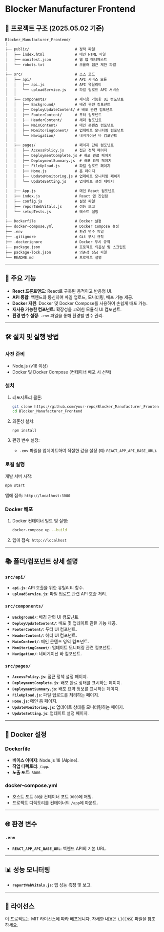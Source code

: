 # Blocker Manufacturer Frontend

## 📂 프로젝트 구조 (2025.05.02 기준)

```
Blocker_Manufacturer_Frontend/
│
├── public/                     # 정적 파일
│   ├── index.html              # 메인 HTML 파일
│   ├── manifest.json           # 웹 앱 매니페스트
│   └── robots.txt              # 크롤러 접근 제한 파일
│
├── src/                        # 소스 코드
│   ├── api/                    # API 서비스 모듈
│   │   ├── api.js              # API 유틸리티
│   │   └── uploadService.js    # 파일 업로드 API 서비스
│   │
│   ├── components/             # 재사용 가능한 UI 컴포넌트
│   │   ├── Background/         # 배경 관련 컴포넌트
│   │   ├── DeployUpdateContent/ # 배포 관련 컴포넌트
│   │   ├── FooterContent/      # 푸터 컴포넌트
│   │   ├── HeaderContent/      # 헤더 컴포넌트
│   │   ├── MainContent/        # 메인 콘텐츠 컴포넌트
│   │   ├── MonitoringConent/   # 업데이트 모니터링 컴포넌트
│   │   └── Navigation/         # 네비게이션 바 컴포넌트
│   │
│   ├── pages/                  # 페이지 단위 컴포넌트
│   │   ├── AccessPolicy.js     # 접근 정책 페이지
│   │   ├── DeploymentComplete.js # 배포 완료 페이지
│   │   ├── DeploymentSummary.js  # 배포 요약 페이지
│   │   ├── FileUpload.js       # 파일 업로드 페이지
│   │   ├── Home.js             # 홈 페이지
│   │   ├── UpdateMonitoring.js # 업데이트 모니터링 페이지
│   │   └── UpdateSetting.js    # 업데이트 설정 페이지
│   │
│   ├── App.js                  # 메인 React 컴포넌트
│   ├── index.js                # React 앱 진입점
│   ├── config.js               # 설정 파일
│   ├── reportWebVitals.js      # 성능 보고
│   └── setupTests.js           # 테스트 설정
│
├── Dockerfile                  # Docker 설정
├── docker-compose.yml          # Docker Compose 설정
├── .env                        # 환경 변수 파일
├── .gitignore                  # Git 무시 규칙
├── .dockerignore               # Docker 무시 규칙
├── package.json                # 프로젝트 의존성 및 스크립트
├── package-lock.json           # 의존성 잠금 파일
└── README.md                   # 프로젝트 설명
```

---

## 🚀 주요 기능

- **React 프론트엔드**: React로 구축된 동적이고 반응형 UI.
- **API 통합**: 백엔드와 통신하여 파일 업로드, 모니터링, 배포 기능 제공.
- **Docker 지원**: Docker 및 Docker Compose를 사용하여 손쉽게 배포 가능.
- **재사용 가능한 컴포넌트**: 확장성을 고려한 모듈식 UI 컴포넌트.
- **환경 변수 설정**: `.env` 파일을 통해 환경별 변수 관리.

---

## 🛠️ 설치 및 실행 방법

### 사전 준비
- Node.js (v18 이상)
- Docker 및 Docker Compose (컨테이너 배포 시 선택)

### 설치
1. 레포지토리 클론:
   ```bash
   git clone https://github.com/your-repo/Blocker_Manufacturer_Frontend.git
   cd Blocker_Manufacturer_Frontend
   ```

2. 의존성 설치:
   ```bash
   npm install
   ```

3. 환경 변수 설정:
   - `.env` 파일을 업데이트하여 적절한 값을 설정 (예: `REACT_APP_API_BASE_URL`).

### 로컬 실행
개발 서버 시작:
```bash
npm start
```
앱에 접속: `http://localhost:3000`

### Docker 배포
1. Docker 컨테이너 빌드 및 실행:
   ```bash
   docker-compose up --build
   ```
2. 앱에 접속: `http://localhost`

---

## 📚 폴더/컴포넌트 상세 설명

### `src/api/`
- **`api.js`**: API 호출을 위한 유틸리티 함수.
- **`uploadService.js`**: 파일 업로드 관련 API 호출 처리.

### `src/components/`
- **`Background/`**: 배경 관련 UI 컴포넌트.
- **`DeployUpdateContent/`**: 배포 및 업데이트 관련 기능 제공.
- **`FooterContent/`**: 푸터 UI 컴포넌트.
- **`HeaderContent/`**: 헤더 UI 컴포넌트.
- **`MainContent/`**: 메인 콘텐츠 영역 컴포넌트.
- **`MonitoringConent/`**: 업데이트 모니터링 관련 컴포넌트.
- **`Navigation/`**: 네비게이션 바 컴포넌트.

### `src/pages/`
- **`AccessPolicy.js`**: 접근 정책 설정 페이지.
- **`DeploymentComplete.js`**: 배포 완료 상태를 표시하는 페이지.
- **`DeploymentSummary.js`**: 배포 요약 정보를 표시하는 페이지.
- **`FileUpload.js`**: 파일 업로드를 처리하는 페이지.
- **`Home.js`**: 메인 홈 페이지.
- **`UpdateMonitoring.js`**: 업데이트 상태를 모니터링하는 페이지.
- **`UpdateSetting.js`**: 업데이트 설정 페이지.

---

## 🐳 Docker 설정

### Dockerfile
- **베이스 이미지**: Node.js 18 (Alpine).
- **작업 디렉토리**: `/app`.
- **노출 포트**: `3000`.

### docker-compose.yml
- 호스트 포트 `80`을 컨테이너 포트 `3000`에 매핑.
- 프로젝트 디렉토리를 컨테이너의 `/app`에 마운트.

---

## 🌐 환경 변수

### `.env`
- **`REACT_APP_API_BASE_URL`**: 백엔드 API의 기본 URL.

---

## 📊 성능 모니터링

- **`reportWebVitals.js`**: 앱 성능 측정 및 보고.

---

## 📄 라이선스

이 프로젝트는 MIT 라이선스에 따라 배포됩니다. 자세한 내용은 `LICENSE` 파일을 참조하세요.